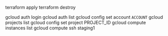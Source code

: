terraform apply
terraform destroy

gcloud auth login
gcloud auth list
gcloud config set account `ACCOUNT`
gcloud projects list
gcloud config set project PROJECT_ID
gcloud compute instances list
gcloud compute ssh staging1